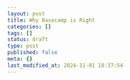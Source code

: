 ```yaml
---
layout: post
title: Why Basecamp is Right
categories: []
tags: []
status: draft
type: post
published: false
meta: {}
last_modified_at: 2024-11-01 18:37:54
---
```

